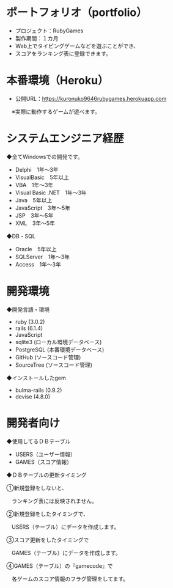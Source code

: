 # ポートフォリオ（portfolio）
* プロジェクト：RubyGames
* 製作期間：１カ月
* Web上でタイピングゲームなどを遊ぶことができ、
* スコアをランキング表に登録できます。

# 本番環境（Heroku）
* 公開URL：https://kuronuko9646rubygames.herokuapp.com

　※実際に動作するゲームが遊べます。

# システムエンジニア経歴
◆全てWindowsでの開発です。
* Delphi　1年～3年
* VisualBasic　5年以上
* VBA　1年～3年
* Visual Basic .NET　1年～3年
* Java　5年以上
* JavaScript　3年～5年
* JSP　3年～5年
* XML　3年～5年

◆DB・SQL
* Oracle　5年以上
* SQLServer　1年～3年
* Access　1年～3年

# 開発環境
◆開発言語・環境
* ruby (3.0.2)
* rails (6.1.4)
* JavaScript
* sqlite3 (ローカル環境データベース)
* PostgreSQL (本番環境データベース)
* GitHub (ソースコード管理)
* SourceTree (ソースコード管理)

◆インストールしたgem
* bulma-rails (0.9.2)
* devise (4.8.0)

# 開発者向け
◆使用してるＤＢテーブル
* USERS（ユーザー情報）
* GAMES（スコア情報）

◆ＤＢテーブルの更新タイミング

①新規登録をしないと、

　ランキング表には反映されません。

②新規登録をしたタイミングで、

　USERS（テーブル）にデータを作成します。

③スコア更新をしたタイミングで

　GAMES（テーブル）にデータを作成します。

④GAMES（テーブル）の『gamecode』で

　各ゲームのスコア情報のフラグ管理をしてます。
